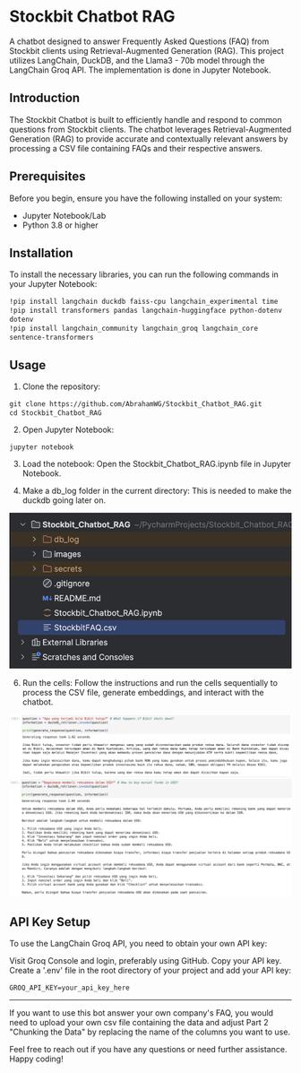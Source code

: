 # Stockbit Chatbot RAG
A chatbot designed to answer Frequently Asked Questions (FAQ) from Stockbit clients using Retrieval-Augmented Generation (RAG). This project utilizes LangChain, DuckDB, and the Llama3 - 70b model through the LangChain Groq API. The implementation is done in Jupyter Notebook.

## Introduction
The Stockbit Chatbot is built to efficiently handle and respond to common questions from Stockbit clients. The chatbot leverages Retrieval-Augmented Generation (RAG) to provide accurate and contextually relevant answers by processing a CSV file containing FAQs and their respective answers.

## Prerequisites
Before you begin, ensure you have the following installed on your system:

* Jupyter Notebook/Lab
* Python 3.8 or higher

## Installation
To install the necessary libraries, you can run the following commands in your Jupyter Notebook:
```
!pip install langchain duckdb faiss-cpu langchain_experimental time 
!pip install transformers pandas langchain-huggingface python-dotenv dotenv
!pip install langchain_community langchain_groq langchain_core sentence-transformers
```

## Usage
1. Clone the repository:
```
git clone https://github.com/AbrahamWG/Stockbit_Chatbot_RAG.git
cd Stockbit_Chatbot_RAG
```
2. Open Jupyter Notebook:
```
jupyter notebook
```
3. Load the notebook:
Open the Stockbit_Chatbot_RAG.ipynb file in Jupyter Notebook.

4. Make a db_log folder in the current directory:
This is needed to make the duckdb going later on.


![Alt text](images/root.png)


6. Run the cells:
Follow the instructions and run the cells sequentially to process the CSV file, generate embeddings, and interact with the chatbot.

![Alt text](images/Bibit_Tutup.png)
![Alt text](images/MF_USD.png)

## API Key Setup
To use the LangChain Groq API, you need to obtain your own API key:

Visit Groq Console and login, preferably using GitHub.
Copy your API key.
Create a '.env' file in the root directory of your project and add your API key:
```
GROQ_API_KEY=your_api_key_here
```

---
If you want to use this bot answer your own company's FAQ, you would need to upload your own csv file containing the data and adjust Part 2 "Chunking the Data" by replacing the name of the columns you want to use. 

Feel free to reach out if you have any questions or need further assistance. Happy coding!
